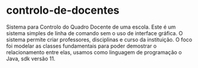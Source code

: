 # controlo-de-docentes
Sistema para Controlo do Quadro Docente de uma escola.
Este é um sistema simples de linha de comando sem o uso de interface gráfica. O sistema permite criar professores, disciplinas e curso da instituição.
O foco foi modelar as classes fundamentais para poder demostrar o relacionamento entre elas, usamos como linguagem de programação o Java, sdk versão 11.
